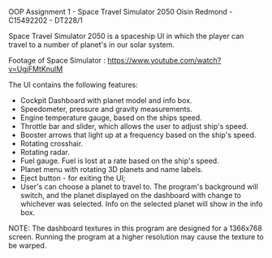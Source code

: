 OOP Assignment 1 - Space Travel Simulator 2050
Oisin Redmond - C15492202 - DT228/1

Space Travel Simulator 2050 is a spaceship UI in which the player can travel to a number of planet's in our solar system.

Footage of Space Simulator : https://www.youtube.com/watch?v=UgjFMtKnulM

The UI contains the following features:
- Cockpit Dashboard with planet model and info box.
- Speedometer, pressure and gravity measurements.
- Engine temperature gauge, based on the ships speed.
- Throttle bar and slider, which allows the user to adjust ship's speed.
- Booster arrows that light up at a frequency based on the ship's speed.
- Rotating crosshair.
- Rotating radar.
- Fuel gauge. Fuel is lost at a rate based on the ship's speed.
- Planet menu with rotating 3D planets and name labels.
- Eject button - for exiting the UI;
- User's can choose a planet to travel to. The program's background will switch, and the planet displayed
  on the dashboard with change to whichever was selected. Info on the selected planet will show in the info box.
 
NOTE: The dashboard textures in this program are designed for a 1366x768 screen. Running the program at a higher resolution
      may cause the texture to be warped.
